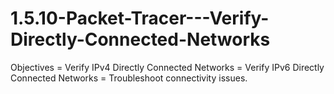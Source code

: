 # 1.5.10-Packet-Tracer---Verify-Directly-Connected-Networks
Objectives =   Verify IPv4 Directly Connected Networks  =   Verify IPv6 Directly Connected Networks  =   Troubleshoot connectivity issues.

